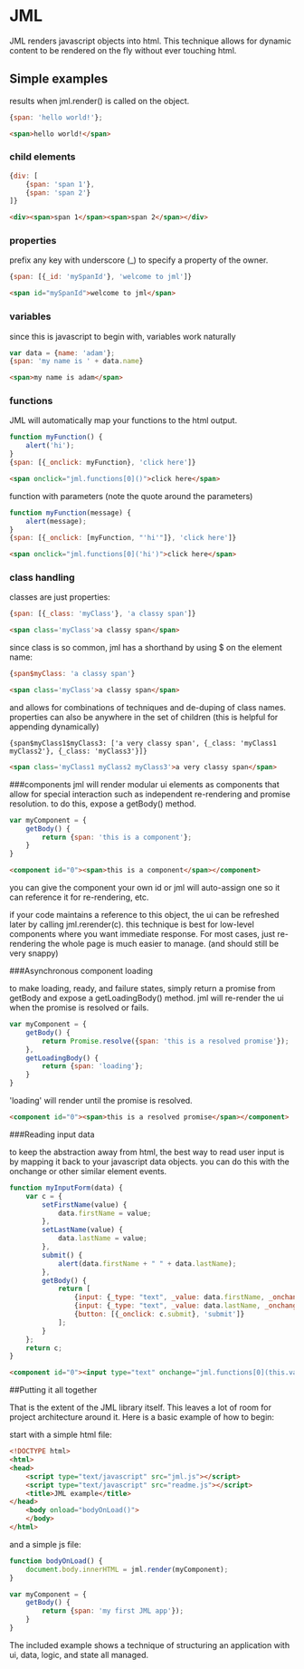 JML
===

JML renders javascript objects into html.  This technique allows for dynamic content to be rendered on the fly without ever touching html.

## Simple examples

results when jml.render() is called on the object.

```javascript
{span: 'hello world!'};
```
```html
<span>hello world!</span>
```

### child elements

```javascript
{div: [
	{span: 'span 1'}, 
	{span: 'span 2'}
]}
```
```html
<div><span>span 1</span><span>span 2</span></div>
```

### properties

prefix any key with underscore (_) to specify a property of the owner.

```javascript
{span: [{_id: 'mySpanId'}, 'welcome to jml']}
```

```html
<span id="mySpanId">welcome to jml</span>
```

### variables

since this is javascript to begin with, variables work naturally

```javascript
var data = {name: 'adam'};
{span: 'my name is ' + data.name}
```
```html
<span>my name is adam</span>
```

### functions

JML will automatically map your functions to the html output.

```javascript
function myFunction() {
	alert('hi');
}
{span: [{_onclick: myFunction}, 'click here']}
```
```html
<span onclick="jml.functions[0]()">click here</span>
```

function with parameters (note the quote around the parameters)

```javascript
function myFunction(message) {
	alert(message);
}
{span: [{_onclick: [myFunction, "'hi'"]}, 'click here']}
```
```html
<span onclick="jml.functions[0]('hi')">click here</span>
```

### class handling

classes are just properties:
```javascript
{span: [{_class: 'myClass'}, 'a classy span']}
```
```html
<span class='myClass'>a classy span</span>
```
since class is so common, jml has a shorthand by using $ on the element name:
```javascript
{span$myClass: 'a classy span'}
```
```html
<span class='myClass'>a classy span</span>
```
and allows for combinations of techniques and de-duping of class names.  properties can also be anywhere in the set of children (this is helpful for appending dynamically)

```javscript
{span$myClass1$myClass3: ['a very classy span', {_class: 'myClass1 myClass2'}, {_class: 'myClass3'}]}
```
```html
<span class='myClass1 myClass2 myClass3'>a very classy span</span>
```

###components
jml will render modular ui elements as components that allow for special interaction such as independent re-rendering and promise resolution.  to do this, expose a getBody() method.

```javascript
var myComponent = {
	getBody() {
		return {span: 'this is a component'};
	}
}
```
```html
<component id="0"><span>this is a component</span></component>
```

you can give the component your own id or jml will auto-assign one so it can reference it for re-rendering, etc.  

if your code maintains a reference to this object, the ui can be refreshed later by calling jml.rerender(c).  this technique is best for low-level components where you want immediate response.  For most cases, just re-rendering the whole page is much easier to manage. (and should still be very snappy)

###Asynchronous component loading

to make loading, ready, and failure states, simply return a promise from getBody and expose a getLoadingBody() method.  jml will re-render the ui when the promise is resolved or fails.  

```javascript
var myComponent = {
	getBody() {
		return Promise.resolve({span: 'this is a resolved promise'});
	},
	getLoadingBody() {
		return {span: 'loading'};
	}
}
```
'loading' will render until the promise is resolved.
```html
<component id="0"><span>this is a resolved promise</span></component>
```

###Reading input data

to keep the abstraction away from html, the best way to read user input is by mapping it back to your javascript data objects.  you can do this with the onchange or other similar element events.

```javascript
function myInputForm(data) {
	var c = {
		setFirstName(value) {
			data.firstName = value;
		},
		setLastName(value) {
			data.lastName = value;
		},
		submit() {
			alert(data.firstName + " " + data.lastName);
		},
		getBody() {
			return [
				{input: {_type: "text", _value: data.firstName, _onchange: [c.setFirstName, "this.value"]}},
				{input: {_type: "text", _value: data.lastName, _onchange: [c.setLastName, "this.value"]}},
				{button: [{_onclick: c.submit}, 'submit']}
			];
		}
	};
	return c;
}
```
```html
<component id="0"><input type="text" onchange="jml.functions[0](this.value)"><input type="text" onchange="jml.functions[1](this.value)"><button onclick="jml.functions[2]()">submit</button></component>
```

##Putting it all together

That is the extent of the JML library itself.  This leaves a lot of room for project architecture around it.  Here is a basic example of how to begin:

start with a simple html file:
```html
<!DOCTYPE html>
<html>
<head>
	<script type="text/javascript" src="jml.js"></script>
	<script type="text/javascript" src="readme.js"></script>
	<title>JML example</title>
</head>
	<body onload="bodyOnLoad()">
	</body>
</html>
```

and a simple js file:
```javascript
function bodyOnLoad() {
	document.body.innerHTML = jml.render(myComponent);
}

var myComponent = {
	getBody() {
		return {span: 'my first JML app'});
	}
}
```

The included example shows a technique of structuring an application with ui, data, logic, and state all managed.
